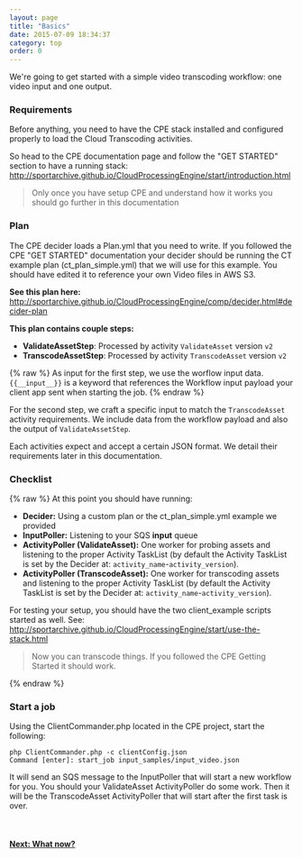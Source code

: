 ```yaml
---
layout: page
title: "Basics"
date: 2015-07-09 18:34:37
category: top
order: 0
---
```


We're going to get started with a simple video transcoding workflow: one video input and one output.

### Requirements

Before anything, you need to have the CPE stack installed and configured properly to load the Cloud Transcoding activities.

So head to the CPE documentation page and follow the "GET STARTED" section to have a running stack: http://sportarchive.github.io/CloudProcessingEngine/start/introduction.html

> Only once you have setup CPE and understand how it works you should go further in this documentation

### Plan

The CPE decider loads a Plan.yml that you need to write. If you followed the CPE "GET STARTED" documentation your decider should be running the CT example plan (ct_plan_simple.yml) that we will use for this example. You should have edited it to reference your own Video files in AWS S3.

**See this plan here:** http://sportarchive.github.io/CloudProcessingEngine/comp/decider.html#decider-plan

**This plan contains couple steps:**

   - **ValidateAssetStep**: Processed by activity `ValidateAsset` version `v2`
   - **TranscodeAssetStep**: Processed by activity `TranscodeAsset` version `v2`

{% raw %}
As input for the first step, we use the worflow input data. `{{__input__}}` is a keyword that references the Workflow input payload your client app sent when starting the job.
{% endraw %}

For the second step, we craft a specific input to match the `TranscodeAsset` activity requirements. We include data from the workflow payload and also the output of `ValidateAssetStep`.

Each activities expect and accept a certain JSON format. We detail their requirements later in this documentation.

### Checklist

{% raw %}
At this point you should have running:

   - **Decider:** Using a custom plan or the ct_plan_simple.yml example we provided
   - **InputPoller:** Listening to your SQS **input** queue
   - **ActivityPoller (ValidateAsset):** One worker for probing assets and listening to the proper Activity TaskList (by default the Activity TaskList is set by the Decider at: `activity_name`-`activity_version`).
   - **ActivityPoller (TranscodeAsset):** One worker for transcoding assets and listening to the proper Activity TaskList (by default the Activity TaskList is set by the Decider at: `activity_name`-`activity_version`).

For testing your setup, you should have the two client_example scripts started as well. See: http://sportarchive.github.io/CloudProcessingEngine/start/use-the-stack.html

> Now you can transcode things. If you followed the CPE Getting Started it should work.

{% endraw %}

### Start a job

Using the ClientCommander.php located in the CPE project, start the following:

```
php ClientCommander.php -c clientConfig.json
Command [enter]: start_job input_samples/input_video.json
```

It will send an SQS message to the InputPoller that will start a new workflow for you. You should your ValidateAsset ActivityPoller do some work. Then it will be the TranscodeAsset ActivityPoller that will start after the first task is over.


<br>

<p>
<h4><a href="whereto.html">Next: What now?</a></h4>
</p>

